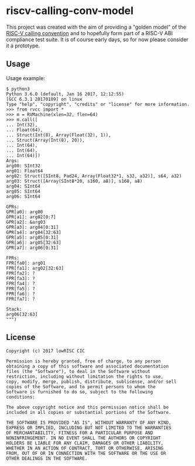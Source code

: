 # riscv-calling-conv-model

This project was created with the aim of providing a "golden model" of the
[RISC-V calling
convention](https://github.com/riscv/riscv-elf-psabi-doc/blob/master/riscv-elf.md)
and to hopefully form part of a RISC-V ABI compliance test suite. It is of
course early days, so for now please consider it a prototype.

## Usage

Usage example:

    $ python3
    Python 3.6.0 (default, Jan 16 2017, 12:12:55) 
    [GCC 6.3.1 20170109] on linux
    Type "help", "copyright", "credits" or "license" for more information.
    >>> from rvcc import *
    >>> m = RVMachine(xlen=32, flen=64)
    >>> m.call([
    ... Int(32),
    ... Float(64),
    ... Struct(Int(8), Array(Float(32), 1)),
    ... Struct(Array(Int(8), 20)),
    ... Int(64),
    ... Int(64),
    ... Int(64)])
    Args:
    arg00: SInt32
    arg01: Float64
    arg02: Struct([SInt8, Pad24, Array(Float32*1, s32, a32)], s64, a32)
    arg03: Struct([Array(SInt8*20, s160, a8)], s160, a8)
    arg04: SInt64
    arg05: SInt64
    arg06: SInt64

    GPRs:
    GPR[a0]: arg00
    GPR[a1]: arg02[0:7]
    GPR[a2]: &arg03
    GPR[a3]: arg04[0:31]
    GPR[a4]: arg04[32:63]
    GPR[a5]: arg05[0:31]
    GPR[a6]: arg05[32:63]
    GPR[a7]: arg06[0:31]

    FPRs:
    FPR[fa0]: arg01
    FPR[fa1]: arg02[32:63]
    FPR[fa2]: ?
    FPR[fa3]: ?
    FPR[fa4]: ?
    FPR[fa5]: ?
    FPR[fa6]: ?
    FPR[fa7]: ?

    Stack:
    arg06[32:63]
    """)

## License

    Copyright (c) 2017 lowRISC CIC

    Permission is hereby granted, free of charge, to any person
    obtaining a copy of this software and associated documentation
    files (the "Software"), to deal in the Software without
    restriction, including without limitation the rights to use,
    copy, modify, merge, publish, distribute, sublicense, and/or sell
    copies of the Software, and to permit persons to whom the
    Software is furnished to do so, subject to the following
    conditions:

    The above copyright notice and this permission notice shall be
    included in all copies or substantial portions of the Software.

    THE SOFTWARE IS PROVIDED "AS IS", WITHOUT WARRANTY OF ANY KIND,
    EXPRESS OR IMPLIED, INCLUDING BUT NOT LIMITED TO THE WARRANTIES
    OF MERCHANTABILITY, FITNESS FOR A PARTICULAR PURPOSE AND
    NONINFRINGEMENT. IN NO EVENT SHALL THE AUTHORS OR COPYRIGHT
    HOLDERS BE LIABLE FOR ANY CLAIM, DAMAGES OR OTHER LIABILITY,
    WHETHER IN AN ACTION OF CONTRACT, TORT OR OTHERWISE, ARISING
    FROM, OUT OF OR IN CONNECTION WITH THE SOFTWARE OR THE USE OR
    OTHER DEALINGS IN THE SOFTWARE.

